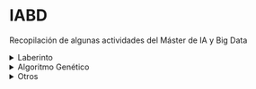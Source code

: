 # IABD
Recopilación de algunas actividades del Máster de IA y Big Data

<details>
  <summary>Laberinto</summary>
    
  [Laberinto](7RO/UT1/T1)
  
  ![Alt text](7RO/UT1/T1/screenshots/1.png?raw=true "Laberintos")
  ![Alt text](7RO/UT1/T1/screenshots/2.png?raw=true "BFS")
  ![Alt text](7RO/UT1/T1/screenshots/4.png?raw=true "DFS")
</details>

<details>
  <summary>Algoritmo Genético</summary>
    
  [Algoritmo Genético](M2D/UT1/T2)
  
  ![Alt text](M2D/UT1/T2/screenshots/1.png?raw=true "Algoritmo Genético - Inicio")
  ![Alt text](M2D/UT1/T2/screenshots/4.png?raw=true "Algoritmo Genético - Final")
</details>

<details>
  <summary>Otros</summary>
<details>
  <summary>SNS</summary>
  
  [Gestión de ficheros en Google Colab](SNS/UT1/T1_colab/Ayoze_Gil_Sosa_Act_1_1.ipynb)
  [Análisis de Observaciones Influyentes](SNS/UT2/T1/Ayoze_Gil_Sosa_Ejemplo_2_4_Observaciones_influyentes.ipynb)
  [Escalamiento de Datos](SNS/UT2/T1/Ayoze_Gil_Sosa_Ejemplo_2_5_Escalamiento_de_datos.ipynb)
</details>
</details>
